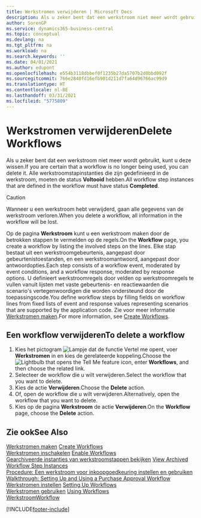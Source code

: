 ```yaml
---
title: Werkstromen verwijderen | Microsoft Docs
description: Als u zeker bent dat een werkstroom niet meer wordt gebruikt, kunt u deze wissen. Alle werkstroomstapinstanties die zijn gedefinieerd in de werkstroom, moeten de status **Voltooid** hebben.
author: SorenGP
ms.service: dynamics365-business-central
ms.topic: conceptual
ms.devlang: na
ms.tgt_pltfrm: na
ms.workload: na
ms.search.keywords: ''
ms.date: 04/01/2021
ms.author: edupont
ms.openlocfilehash: e554b3118dbbef0f1235b27da5707b2d0bbd092f
ms.sourcegitcommit: 766e2840fd16efb901d211d7fa64d96766ac99d9
ms.translationtype: HT
ms.contentlocale: nl-BE
ms.lasthandoff: 03/31/2021
ms.locfileid: "5775809"
---
```

# <a name="delete-workflows"></a><span data-ttu-id="d1f3d-104">Werkstromen verwijderen</span><span class="sxs-lookup"><span data-stu-id="d1f3d-104">Delete Workflows</span></span>
<span data-ttu-id="d1f3d-105">Als u zeker bent dat een werkstroom niet meer wordt gebruikt, kunt u deze wissen.</span><span class="sxs-lookup"><span data-stu-id="d1f3d-105">If you are certain that a workflow is no longer being used, you can delete it.</span></span> <span data-ttu-id="d1f3d-106">Alle werkstroomstapinstanties die zijn gedefinieerd in de werkstroom, moeten de status **Voltooid** hebben.</span><span class="sxs-lookup"><span data-stu-id="d1f3d-106">All workflow step instances that are defined in the workflow must have status **Completed**.</span></span>  

> [!CAUTION]  
>  <span data-ttu-id="d1f3d-107">Wanneer u een werkstroom hebt verwijderd, gaan alle gegevens van de werkstroom verloren.</span><span class="sxs-lookup"><span data-stu-id="d1f3d-107">When you delete a workflow, all information in the workflow will be lost.</span></span>  

 <span data-ttu-id="d1f3d-108">Op de pagina **Werkstroom** kunt u een werkstroom maken door de betrokken stappen te vermelden op de regels.</span><span class="sxs-lookup"><span data-stu-id="d1f3d-108">On the **Workflow** page, you create a workflow by listing the involved steps on the lines.</span></span> <span data-ttu-id="d1f3d-109">Elke stap bestaat uit een werkstroomgebeurtenis, aangepast door gebeurtenistoestanden, en een werkstroomantwoord, aangepast door antwoordopties.</span><span class="sxs-lookup"><span data-stu-id="d1f3d-109">Each step consists of a workflow event, moderated by event conditions, and a workflow response, moderated by response options.</span></span> <span data-ttu-id="d1f3d-110">U definieert werkstroomregels door velden op werkstroomregels te vullen vanuit lijsten met vaste gebeurtenis- en reactiewaarden die scenario's vertegenwoordigen die worden ondersteund door de toepassingscode.</span><span class="sxs-lookup"><span data-stu-id="d1f3d-110">You define workflow steps by filling fields on workflow lines from fixed lists of event and response values representing scenarios that are supported by the application code.</span></span> <span data-ttu-id="d1f3d-111">Zie voor meer informatie [Werkstromen maken](across-how-to-create-workflows.md).</span><span class="sxs-lookup"><span data-stu-id="d1f3d-111">For more information, see [Create Workflows](across-how-to-create-workflows.md).</span></span>  

## <a name="to-delete-a-workflow"></a><span data-ttu-id="d1f3d-112">Een workflow verwijderen</span><span class="sxs-lookup"><span data-stu-id="d1f3d-112">To delete a workflow</span></span>  
1.  <span data-ttu-id="d1f3d-113">Kies het pictogram ![Lampje dat de functie Vertel me opent](media/ui-search/search_small.png "Vertel me wat u wilt doen"), voer **Werkstromen** in en kies de gerelateerde koppeling.</span><span class="sxs-lookup"><span data-stu-id="d1f3d-113">Choose the ![Lightbulb that opens the Tell Me feature](media/ui-search/search_small.png "Tell me what you want to do") icon, enter **Workflows**, and then choose the related link.</span></span>  
2.  <span data-ttu-id="d1f3d-114">Selecteer de workflow die u wilt verwijderen.</span><span class="sxs-lookup"><span data-stu-id="d1f3d-114">Select the workflow that you want to delete.</span></span>  
3.  <span data-ttu-id="d1f3d-115">Kies de actie **Verwijderen**.</span><span class="sxs-lookup"><span data-stu-id="d1f3d-115">Choose the **Delete** action.</span></span>  
4.  <span data-ttu-id="d1f3d-116">Of, open de workflow die u wilt verwijderen.</span><span class="sxs-lookup"><span data-stu-id="d1f3d-116">Alternatively, open the workflow that you want to delete.</span></span>  
5.  <span data-ttu-id="d1f3d-117">Kies op de pagina **Werkstroom** de actie **Verwijderen**.</span><span class="sxs-lookup"><span data-stu-id="d1f3d-117">On the **Workflow** page, choose the **Delete** action.</span></span>  

## <a name="see-also"></a><span data-ttu-id="d1f3d-118">Zie ook</span><span class="sxs-lookup"><span data-stu-id="d1f3d-118">See Also</span></span>  
 <span data-ttu-id="d1f3d-119">[Werkstromen maken](across-how-to-create-workflows.md) </span><span class="sxs-lookup"><span data-stu-id="d1f3d-119">[Create Workflows](across-how-to-create-workflows.md) </span></span>  
 <span data-ttu-id="d1f3d-120">[Werkstromen inschakelen](across-how-to-enable-workflows.md) </span><span class="sxs-lookup"><span data-stu-id="d1f3d-120">[Enable Workflows](across-how-to-enable-workflows.md) </span></span>  
 <span data-ttu-id="d1f3d-121">[Gearchiveerde instanties van werkstroomstappen bekijken](across-how-to-view-archived-workflow-step-instances.md) </span><span class="sxs-lookup"><span data-stu-id="d1f3d-121">[View Archived Workflow Step Instances](across-how-to-view-archived-workflow-step-instances.md) </span></span>  
 <span data-ttu-id="d1f3d-122">[Procedure: Een werkstroom voor inkoopgoedkeuring instellen en gebruiken](walkthrough-setting-up-and-using-a-purchase-approval-workflow.md) </span><span class="sxs-lookup"><span data-stu-id="d1f3d-122">[Walkthrough: Setting Up and Using a Purchase Approval Workflow](walkthrough-setting-up-and-using-a-purchase-approval-workflow.md) </span></span>  
 <span data-ttu-id="d1f3d-123">[Werkstromen instellen](across-set-up-workflows.md) </span><span class="sxs-lookup"><span data-stu-id="d1f3d-123">[Setting Up Workflows](across-set-up-workflows.md) </span></span>  
 <span data-ttu-id="d1f3d-124">[Werkstromen gebruiken](across-use-workflows.md) </span><span class="sxs-lookup"><span data-stu-id="d1f3d-124">[Using Workflows](across-use-workflows.md) </span></span>  
 [<span data-ttu-id="d1f3d-125">Werkstroom</span><span class="sxs-lookup"><span data-stu-id="d1f3d-125">Workflow</span></span>](across-workflow.md)   


[!INCLUDE[footer-include](includes/footer-banner.md)]